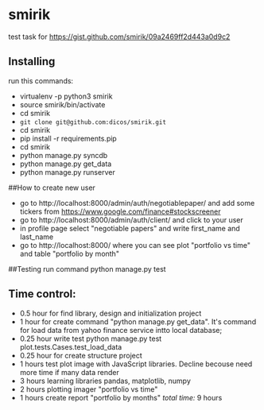 smirik
======

test task for https://gist.github.com/smirik/09a2469ff2d443a0d9c2

## Installing

run this commands:
+ virtualenv -p python3 smirik
+ source smirik/bin/activate
+ cd smirik
+ `git clone git@github.com:dicos/smirik.git`
+ cd smirik
+ pip install -r requirements.pip
+ cd smirik
+ python manage.py syncdb
+ python manage.py get\_data
+ python manage.py runserver


##How to create new user
+ go to http://localhost:8000/admin/auth/negotiablepaper/ and add some tickers from https://www.google.com/finance#stockscreener
+ go to http://localhost:8000/admin/auth/client/ and click to your user
+ in profile page select "negotiable papers" and write first\_name and last\_name
+ go to http://localhost:8000/ where you can see plot "portfolio vs time" and table "portfolio by month"


##Testing
run command python manage.py test


## Time control:
- 0.5 hour for find library, design and initialization project
- 1 hour for create command "python manage.py get\_data". It's command for load data from yahoo finance service intto local database;
- 0.25 hour write test  python manage.py test plot.tests.Cases.test\_load\_data
- 0.25 hour for create structure project
- 1 hours test plot image with JavaScript libraries. Decline becouse need more time if many data render
- 3 hours learning libraries pandas, matplotlib, numpy
- 2 hours plotting imager "portfolio vs time"
- 1 hours create report "portfolio by months"
*total time:* 9 hours
